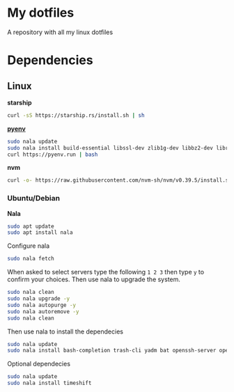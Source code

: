 # My dotfiles
A repository with all my linux dotfiles

# Dependencies
## Linux
**starship**

```bash
curl -sS https://starship.rs/install.sh | sh
```

**[pyenv](https://github.com/pyenv/pyenv)**
```bash
sudo nala update
sudo nala install build-essential libssl-dev zlib1g-dev libbz2-dev libreadline-dev libsqlite3-dev curl libncursesw5-dev xz-utils tk-dev libxml2-dev libxmlsec1-dev libffi-dev liblzma-dev
curl https://pyenv.run | bash
```

**nvm**
```bash
curl -o- https://raw.githubusercontent.com/nvm-sh/nvm/v0.39.5/install.sh | bash
```

### Ubuntu/Debian
**Nala**
```bash
sudo apt update
sudo apt install nala
```

Configure nala
```bash
sudo nala fetch
```

When asked to select servers type the following `1 2 3` then type `y` to confirm your choices.
Then use nala to upgrade the system.
```bash
sudo nala clean
sudo nala upgrade -y
sudo nala autopurge -y
sudo nala autoremove -y
sudo nala clean
```

Then use nala to install the dependecies
```bash
sudo nala update
sudo nala install bash-completion trash-cli yadm bat openssh-server openssh-client
```

Optional dependecies
```bash
sudo nala update
sudo nala install timeshift
```
